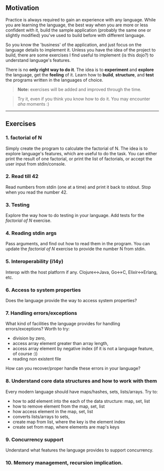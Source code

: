 ## Motivation
Practice is always required to gain an experience with any language. While you are learning the language, the best way when you are more or less confident with it, build the sample application (probably the same one or slightly modified) you've used to build before with different language.

So you know the 'business' of the application, and just focus on the language details to implement it. Unless you have the idea of the project to build, there are some exercises I find useful to implement (is this dojo?) to understand language's features.

There is no **only right way to do it**. The idea is to **experiment** and **explore** the language, get the **feeling** of it. Learn how to **build**, **structure**, and **test** the programs written in the languages of choice.

> **Note:** exercises will be added and improved through the time.

> Try it, even if you think you know how to do it. You may encounter *aha* moments :)

---

## Exercises
### 1. factorial of N
Simply create the program to calculate the factorial of N. The idea is to explore language's features, which are useful to do the task. You can either print the result of one factorial, or print the list of factorials, or accept the user input from stdin/console.

### 2. Read till 42
Read numbers from stdin (one at a time) and print it back to stdout. Stop when you read the number 42.

### 3. Testing
Explore the way how to do testing in your language. Add tests for the *factorial of N* exercise.

### 4. Reading stdin args
Pass arguments, and find out how to read them in the program. You can update the *factorial of N* exercise to provide the number N from stdin.

### 5. Interoperability (i14y)
Interop with the host platform if any. Clojure<->Java, Go<->C, Elixir<->Erlang, etc.

### 6. Access to system properties
Does the language provide the way to access system properties?

### 7. Handling errors/exceptions
What kind of facilities the language provides for handling errors/exceptions?
Worth to try:
  - division by zero,
  - access array element greater than array length,
  - access array element by negative index (if it is not a language feature, of course :))
  - reading non existent file

How can you recover/proper handle these errors in your language?

### 8. Understand core data structures and how to work with them
Every modern language should have maps/hashes, sets, lists/arrays.
Try to:
  - how to add element into the each of the data structure: map, set, list
  - how to remove element from the map, set, list
  - how access element in the map, set, list
  - converts lists/arrays to sets,
  - create map from list, where the key is the element index
  - create set from map, where elements are map's keys

### 9. Concurrency support
Understand what features the language provides to support concurrency.

### 10. Memory management, recursion implication.
